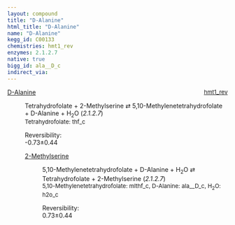 ```yaml
---
layout: compound
title: "D-Alanine"
html_title: "D-Alanine"
name: "D-Alanine"
kegg_id: C00133
chemistries: hmt1_rev
enzymes: 2.1.2.7
native: true
bigg_id: ala__D_c
indirect_via:
---
```

<dl><dt class='rs-product'><a href='{{ site.url }}{{ site.baseurl }}/compounds/C00133' class='link-dark' data-bs-toggle='tooltip' data-bs-html='true' data-bs-title='KEGG: C00133'>D-Alanine</a><span style='float: right; max-width: 40%'><a href='{{ site.url }}{{ site.baseurl }}/chemistries/hmt1_rev' class='link-dark opacity-50' style='font-size: small; word-wrap: anywhere;'>hmt1_rev</a></span></dt><dd><p>Tetrahydrofolate + 2-Methylserine &#8644; 5,10-Methylenetetrahydrofolate + D-Alanine + H<sub>2</sub>O (<i>2.1.2.7</i>)<br /><span style='font-size: small;'><span data-bs-toggle='tooltip' data-bs-html='true' data-bs-title='KEGG: C00101'>Tetrahydrofolate</span>: thf_c</span><br /><div class="reversibility_info">Reversibility: <div class="progress" style="flex-direction: row-reverse;"><div class="progress-bar bg-success" role="progressbar" style="width: 7.29%" aria-valuenow="-0.729418632704947" aria-valuemin="0" aria-valuemax="10"></div><div class="progress-bar bg-warning" role="progressbar" style="width: 4.36%" aria-valuenow="-0.729418632704947" aria-valuemin="0" aria-valuemax="10"></div></div><span>-0.73&plusmn;0.44</span><div class="progress"><div class="progress-bar bg-danger" role="progressbar" style="width: 0%" aria-valuenow="-0.729418632704947" aria-valuemin="0" aria-valuemax="10"></div></div></div></p><dl><dt><a href='{{ site.url }}{{ site.baseurl }}/compounds/C02115' class='link-dark' data-bs-toggle='tooltip' data-bs-html='true' data-bs-title='KEGG: C02115'>2-Methylserine</a><span style='float: right; max-width: 40%'><a href='{{ site.url }}{{ site.baseurl }}/chemistries/None' class='link-dark opacity-50' style='font-size: small; word-wrap: anywhere;'></a></span></dt><dd><p>5,10-Methylenetetrahydrofolate + D-Alanine + H<sub>2</sub>O &#8644; Tetrahydrofolate + 2-Methylserine (<i>2.1.2.7</i>)<br /><span style='font-size: small;'><span data-bs-toggle='tooltip' data-bs-html='true' data-bs-title='KEGG: C00143'>5,10-Methylenetetrahydrofolate</span>: mlthf_c, <span data-bs-toggle='tooltip' data-bs-html='true' data-bs-title='KEGG: C00133'>D-Alanine</span>: ala__D_c, <span data-bs-toggle='tooltip' data-bs-html='true' data-bs-title='KEGG: C00001'>H<sub>2</sub>O</span>: h2o_c</span><br /><div class="reversibility_info">Reversibility: <div class="progress"><div class="progress-bar bg-success" role="progressbar" style="width: 0%" aria-valuenow="0" aria-valuemin="0" aria-valuemax="100"></div></div><span>0.73&plusmn;0.44</span><div class="progress"><div class="progress-bar bg-danger" role="progressbar" style="width: 7.29%" aria-valuenow="0.7294186327049355" aria-valuemin="0" aria-valuemax="10"></div><div class="progress-bar bg-warning" role="progressbar" style="width: 4.36%" aria-valuenow="0.7294186327049355" aria-valuemin="0" aria-valuemax="10"></div></div></div></p><dl></dl></dd></dl></dd></dl>